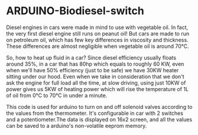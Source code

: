 # ARDUINO-Biodiesel-switch


<!-------------------------------------------------------------------------
See demo live on https://www.tinkercad.com/things/ilW7WSjFK7X-olej-old  
-------------------------------------------------------------------------->

Diesel engines in cars were made in mind to use with vegetable oil. In fact, the very first diesel engine still runs on peanut oil! But cars are made to run on petroleum oil, which has few key differences in viscosity and thickness.
These differences are almost negligible when vegetable oil is around 70°C. 

So, how to heat up fluid in a car?
Since diesel efficiency usually floats around 35%, in a car that has 80hp which equals to roughly 60 KW, even when we'll have 50% efficiency (just to be safe) we have 30KW heater sitting under our hood. Even when we take in consideration that we don't ask the engine for full load all the time, at slow driving, using just 10KW of power gives us 5KW of heating power which will rise the temperature of 1L of oil from 0°C to 70°C in under a minute.


This code is used for arduino to turn on and off solenoid valves according to the values from the thermometer. It's configurable in car with 2 switches and a potentiometer.The data is displayed on 16x2 screen, and all the values can be saved to a arduino's non-volatile eeprom memory.
<!--
